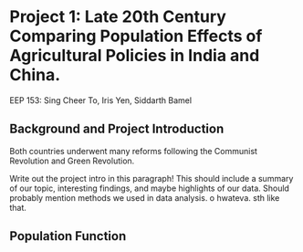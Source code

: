 # Project 1: Late 20th Century Comparing Population Effects of Agricultural Policies in India and China.
EEP 153: Sing Cheer To, Iris Yen, Siddarth Bamel

## Background and Project Introduction
Both countries underwent many reforms following the Communist Revolution and Green Revolution.

Write out the project intro in this paragraph! This should include a summary of our topic, interesting findings, and maybe highlights of our data. Should probably mention methods we used in data analysis. o hwateva. sth like that.

## Population Function




